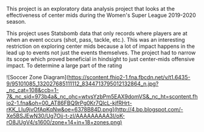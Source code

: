 This project is an exploratory data analysis project that looks at the effectiveness of center mids during the Women's Super League 2019-2020 season.

This project uses Statsbomb data that only records where players are at when an event occurs (shot, pass, tackle, etc.). This was an interesting restriction on exploring center mids because a lot of impact happens in the lead up to events not just the events themselves. The project had to narrow its scope which proved beneficial in hindsight to just center-mids offensive impact. To determine a large part of the rating 







![Soccer Zone Diagram](https://scontent.fhio2-1.fna.fbcdn.net/v/t1.6435-9/95101085_132027685111112_8344713795012132864_n.jpg?_nc_cat=108&ccb=1-7&_nc_sid=973b4a&_nc_ohc=wtvsYzbPm5EAX9domVS&_nc_ht=scontent.fhio2-1.fna&oh=00_AT86FBQ9rPg0Kr7QlcL-kjfRHrt-rKK_LIu9jvOfApKqNw&oe=6378B84D.png](http://4.bp.blogspot.com/-Xe5BSJEwN30/Ug7Ojj-t-zI/AAAAAAAAA3I/oK-rO8JUgV4/s1600/zone+14+in+18+zones.png)
